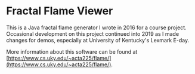 # Fractal Flame Viewer

This is a Java fractal flame generator I wrote in 2016 for a course project. Occasional development on this project continued into 2019 as I made changes for demos,
especially at University of Kentucky's Lexmark E-day.

More information about this software can be found at [https://www.cs.uky.edu/~acta225/flame/](https://www.cs.uky.edu/~acta225/flame/).
